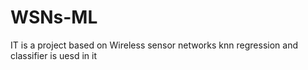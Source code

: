 # WSNs-ML
IT is a project based on Wireless sensor networks
knn regression and classifier is uesd in it
